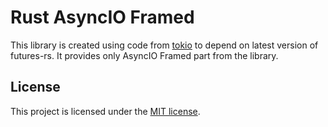 # Rust AsyncIO Framed

This library is created using code from [tokio](https://github.com/tokio-rs) to depend on latest version of futures-rs.
It provides only AsyncIO Framed part from the library.

## License

This project is licensed under the [MIT license](LICENSE).
